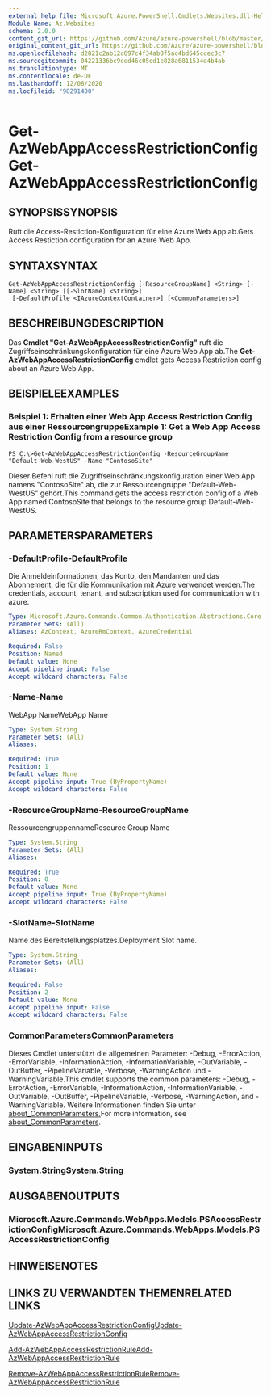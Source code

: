 ```yaml
---
external help file: Microsoft.Azure.PowerShell.Cmdlets.Websites.dll-Help.xml
Module Name: Az.Websites
schema: 2.0.0
content_git_url: https://github.com/Azure/azure-powershell/blob/master/src/Websites/Websites/help/Get-AzWebAppAccessRestrictionConfig.md
original_content_git_url: https://github.com/Azure/azure-powershell/blob/master/src/Websites/Websites/help/Get-AzWebAppAccessRestrictionConfig.md
ms.openlocfilehash: d2821c2ab12c697c4f34ab0f5ac4bd645ccec3c7
ms.sourcegitcommit: 04221336bc9eed46c05ed1e828a6811534d4b4ab
ms.translationtype: MT
ms.contentlocale: de-DE
ms.lasthandoff: 12/08/2020
ms.locfileid: "98291400"
---
```

# <span data-ttu-id="d129e-101">Get-AzWebAppAccessRestrictionConfig</span><span class="sxs-lookup"><span data-stu-id="d129e-101">Get-AzWebAppAccessRestrictionConfig</span></span>

## <span data-ttu-id="d129e-102">SYNOPSIS</span><span class="sxs-lookup"><span data-stu-id="d129e-102">SYNOPSIS</span></span>
<span data-ttu-id="d129e-103">Ruft die Access-Restiction-Konfiguration für eine Azure Web App ab.</span><span class="sxs-lookup"><span data-stu-id="d129e-103">Gets Access Restiction configuration for an Azure Web App.</span></span>

## <span data-ttu-id="d129e-104">SYNTAX</span><span class="sxs-lookup"><span data-stu-id="d129e-104">SYNTAX</span></span>

```
Get-AzWebAppAccessRestrictionConfig [-ResourceGroupName] <String> [-Name] <String> [[-SlotName] <String>]
 [-DefaultProfile <IAzureContextContainer>] [<CommonParameters>]
```

## <span data-ttu-id="d129e-105">BESCHREIBUNG</span><span class="sxs-lookup"><span data-stu-id="d129e-105">DESCRIPTION</span></span>
<span data-ttu-id="d129e-106">Das **Cmdlet "Get-AzWebAppAccessRestrictionConfig"** ruft die Zugriffseinschränkungskonfiguration für eine Azure Web App ab.</span><span class="sxs-lookup"><span data-stu-id="d129e-106">The **Get-AzWebAppAccessRestrictionConfig** cmdlet gets Access Restriction config about an Azure Web App.</span></span>

## <span data-ttu-id="d129e-107">BEISPIELE</span><span class="sxs-lookup"><span data-stu-id="d129e-107">EXAMPLES</span></span>

### <span data-ttu-id="d129e-108">Beispiel 1: Erhalten einer Web App Access Restriction Config aus einer Ressourcengruppe</span><span class="sxs-lookup"><span data-stu-id="d129e-108">Example 1: Get a Web App Access Restriction Config from a resource group</span></span>
```
PS C:\>Get-AzWebAppAccessRestrictionConfig -ResourceGroupName "Default-Web-WestUS" -Name "ContosoSite"
```

<span data-ttu-id="d129e-109">Dieser Befehl ruft die Zugriffseinschränkungskonfiguration einer Web App namens "ContosoSite" ab, die zur Ressourcengruppe "Default-Web-WestUS" gehört.</span><span class="sxs-lookup"><span data-stu-id="d129e-109">This command gets the access restriction config of a Web App named ContosoSite that belongs to the resource group Default-Web-WestUS.</span></span>

## <span data-ttu-id="d129e-110">PARAMETERS</span><span class="sxs-lookup"><span data-stu-id="d129e-110">PARAMETERS</span></span>

### <span data-ttu-id="d129e-111">-DefaultProfile</span><span class="sxs-lookup"><span data-stu-id="d129e-111">-DefaultProfile</span></span>
<span data-ttu-id="d129e-112">Die Anmeldeinformationen, das Konto, den Mandanten und das Abonnement, die für die Kommunikation mit Azure verwendet werden.</span><span class="sxs-lookup"><span data-stu-id="d129e-112">The credentials, account, tenant, and subscription used for communication with azure.</span></span>

```yaml
Type: Microsoft.Azure.Commands.Common.Authentication.Abstractions.Core.IAzureContextContainer
Parameter Sets: (All)
Aliases: AzContext, AzureRmContext, AzureCredential

Required: False
Position: Named
Default value: None
Accept pipeline input: False
Accept wildcard characters: False
```

### <span data-ttu-id="d129e-113">-Name</span><span class="sxs-lookup"><span data-stu-id="d129e-113">-Name</span></span>
<span data-ttu-id="d129e-114">WebApp Name</span><span class="sxs-lookup"><span data-stu-id="d129e-114">WebApp Name</span></span>

```yaml
Type: System.String
Parameter Sets: (All)
Aliases:

Required: True
Position: 1
Default value: None
Accept pipeline input: True (ByPropertyName)
Accept wildcard characters: False
```

### <span data-ttu-id="d129e-115">-ResourceGroupName</span><span class="sxs-lookup"><span data-stu-id="d129e-115">-ResourceGroupName</span></span>
<span data-ttu-id="d129e-116">Ressourcengruppenname</span><span class="sxs-lookup"><span data-stu-id="d129e-116">Resource Group Name</span></span>

```yaml
Type: System.String
Parameter Sets: (All)
Aliases:

Required: True
Position: 0
Default value: None
Accept pipeline input: True (ByPropertyName)
Accept wildcard characters: False
```

### <span data-ttu-id="d129e-117">-SlotName</span><span class="sxs-lookup"><span data-stu-id="d129e-117">-SlotName</span></span>
<span data-ttu-id="d129e-118">Name des Bereitstellungsplatzes.</span><span class="sxs-lookup"><span data-stu-id="d129e-118">Deployment Slot name.</span></span>

```yaml
Type: System.String
Parameter Sets: (All)
Aliases:

Required: False
Position: 2
Default value: None
Accept pipeline input: False
Accept wildcard characters: False
```

### <span data-ttu-id="d129e-119">CommonParameters</span><span class="sxs-lookup"><span data-stu-id="d129e-119">CommonParameters</span></span>
<span data-ttu-id="d129e-120">Dieses Cmdlet unterstützt die allgemeinen Parameter: -Debug, -ErrorAction, -ErrorVariable, -InformationAction, -InformationVariable, -OutVariable, -OutBuffer, -PipelineVariable, -Verbose, -WarningAction und -WarningVariable.</span><span class="sxs-lookup"><span data-stu-id="d129e-120">This cmdlet supports the common parameters: -Debug, -ErrorAction, -ErrorVariable, -InformationAction, -InformationVariable, -OutVariable, -OutBuffer, -PipelineVariable, -Verbose, -WarningAction, and -WarningVariable.</span></span> <span data-ttu-id="d129e-121">Weitere Informationen finden Sie unter [about_CommonParameters.](http://go.microsoft.com/fwlink/?LinkID=113216)</span><span class="sxs-lookup"><span data-stu-id="d129e-121">For more information, see [about_CommonParameters](http://go.microsoft.com/fwlink/?LinkID=113216).</span></span>

## <span data-ttu-id="d129e-122">EINGABEN</span><span class="sxs-lookup"><span data-stu-id="d129e-122">INPUTS</span></span>

### <span data-ttu-id="d129e-123">System.String</span><span class="sxs-lookup"><span data-stu-id="d129e-123">System.String</span></span>

## <span data-ttu-id="d129e-124">AUSGABEN</span><span class="sxs-lookup"><span data-stu-id="d129e-124">OUTPUTS</span></span>

### <span data-ttu-id="d129e-125">Microsoft.Azure.Commands.WebApps.Models.PSAccessRestrictionConfig</span><span class="sxs-lookup"><span data-stu-id="d129e-125">Microsoft.Azure.Commands.WebApps.Models.PSAccessRestrictionConfig</span></span>

## <span data-ttu-id="d129e-126">HINWEISE</span><span class="sxs-lookup"><span data-stu-id="d129e-126">NOTES</span></span>

## <span data-ttu-id="d129e-127">LINKS ZU VERWANDTEN THEMEN</span><span class="sxs-lookup"><span data-stu-id="d129e-127">RELATED LINKS</span></span>

[<span data-ttu-id="d129e-128">Update-AzWebAppAccessRestrictionConfig</span><span class="sxs-lookup"><span data-stu-id="d129e-128">Update-AzWebAppAccessRestrictionConfig</span></span>](./Update-AzWebAppAccessRestrictionConfig.md)

[<span data-ttu-id="d129e-129">Add-AzWebAppAccessRestrictionRule</span><span class="sxs-lookup"><span data-stu-id="d129e-129">Add-AzWebAppAccessRestrictionRule</span></span>](./Add-AzWebAppAccessRestrictionRule.md)

[<span data-ttu-id="d129e-130">Remove-AzWebAppAccessRestrictionRule</span><span class="sxs-lookup"><span data-stu-id="d129e-130">Remove-AzWebAppAccessRestrictionRule</span></span>](./Remove-AzWebAppAccessRestrictionRule.md)
